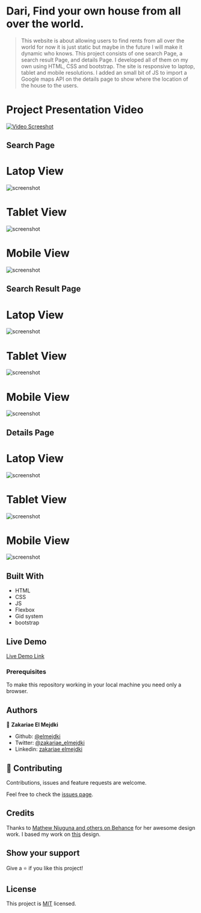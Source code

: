 # Dari, Find your own house from all over the world.

> This website is about allowing users to find rents from all over the world for now it is just static but maybe in the future I will make it dynamic who knows. This project consists of one search Page, a search result Page, and details Page. I developed all of them on my own using HTML, CSS and bootstrap. The site is responsive to laptop, tablet and mobile resolutions. I added an small bit of JS to import a Google maps API on the details page to show where the location of the house to the users.

# Project Presentation Video
[![Video Screeshot](assets/capstone_video.png)](https://www.loom.com/share/8928178a5ec04f0ba994c59d6760222a)

## Search Page
# Latop View
![screenshot](assets/laptop_view.png)

# Tablet View
![screenshot](assets/tablet_view.png)

# Mobile View
![screenshot](assets/mobile_view.png)

## Search Result Page
# Latop View
![screenshot](assets/rs_laptop_view.png)

# Tablet View
![screenshot](assets/rs_tablet_view.png)

# Mobile View
![screenshot](assets/rs_mobile_view.png)

## Details Page
# Latop View
![screenshot](assets/details_laptop_view.png)

# Tablet View
![screenshot](assets/details_tablet_view.png)

# Mobile View
![screenshot](assets/details_mobile_view.png)

## Built With

- HTML
- CSS
- JS
- Flexbox
- Gid system
- bootstrap

## Live Demo

[Live Demo Link](https://raw.githack.com/elmejdki/HC_Capstone_Project/create_darieverywhere_website/index.html)

### Prerequisites
To make this repository working in your local machine you need only a browser.

## Authors

👤 **Zakariae El Mejdki**

- Github: [@elmejdki](https://github.com/elmejdki)
- Twitter: [@zakariae_elmejdki](https://twitter.com/0ca7848f87ab470)
- Linkedin: [zakariae elmejdki](https://www.linkedin.com/in/zakariae-el-mejdki-644898139/)

## 🤝 Contributing

Contributions, issues and feature requests are welcome.

Feel free to check the [issues page](https://github.com/elmejdki/HC_Capstone_Project/issues).

## Credits

Thanks to [Mathew Njuguna and others on Behance](https://www.behance.net/mathewnjuguna) for her awesome design work. I based my work on  [this](https://www.behance.net/gallery/25563385/PatashuleKE) design.

## Show your support

Give a ⭐️ if you like this project!

## License

This project is [MIT](lic.url) licensed.

